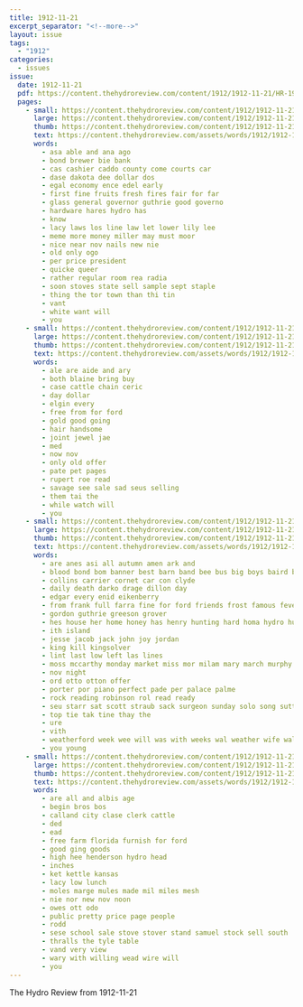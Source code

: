 ```yaml
---
title: 1912-11-21
excerpt_separator: "<!--more-->"
layout: issue
tags:
  - "1912"
categories:
  - issues
issue:
  date: 1912-11-21
  pdf: https://content.thehydroreview.com/content/1912/1912-11-21/HR-1912-11-21.pdf
  pages:
    - small: https://content.thehydroreview.com/content/1912/1912-11-21/small/HR-1912-11-21-01.jpg
      large: https://content.thehydroreview.com/content/1912/1912-11-21/large/HR-1912-11-21-01.jpg
      thumb: https://content.thehydroreview.com/content/1912/1912-11-21/thumbnails/HR-1912-11-21-01.jpg
      text: https://content.thehydroreview.com/assets/words/1912/1912-11-21/HR-1912-11-21-01.txt
      words:
        - asa able and ana ago
        - bond brewer bie bank
        - cas cashier caddo county come courts car
        - dase dakota dee dollar dos
        - egal economy ence edel early
        - first fine fruits fresh fires fair for far
        - glass general governor guthrie good governo
        - hardware hares hydro has
        - know
        - lacy laws los line law let lower lily lee
        - meme more money miller may must moor
        - nice near nov nails new nie
        - old only ogo
        - per price president
        - quicke queer
        - rather regular room rea radia
        - soon stoves state sell sample sept staple
        - thing the tor town than thi tin
        - vant
        - white want will
        - you
    - small: https://content.thehydroreview.com/content/1912/1912-11-21/small/HR-1912-11-21-02.jpg
      large: https://content.thehydroreview.com/content/1912/1912-11-21/large/HR-1912-11-21-02.jpg
      thumb: https://content.thehydroreview.com/content/1912/1912-11-21/thumbnails/HR-1912-11-21-02.jpg
      text: https://content.thehydroreview.com/assets/words/1912/1912-11-21/HR-1912-11-21-02.txt
      words:
        - ale are aide and ary
        - both blaine bring buy
        - case cattle chain ceric
        - day dollar
        - elgin every
        - free from for ford
        - gold good going
        - hair handsome
        - joint jewel jae
        - med
        - now nov
        - only old offer
        - pate pet pages
        - rupert roe read
        - savage see sale sad seus selling
        - them tai the
        - while watch will
        - you
    - small: https://content.thehydroreview.com/content/1912/1912-11-21/small/HR-1912-11-21-03.jpg
      large: https://content.thehydroreview.com/content/1912/1912-11-21/large/HR-1912-11-21-03.jpg
      thumb: https://content.thehydroreview.com/content/1912/1912-11-21/thumbnails/HR-1912-11-21-03.jpg
      text: https://content.thehydroreview.com/assets/words/1912/1912-11-21/HR-1912-11-21-03.txt
      words:
        - are anes asi all autumn amen ark and
        - blood bond bom banner best barn band bee bus big boys baird bradley
        - collins carrier cornet car con clyde
        - daily death darko drage dillon day
        - edgar every enid eikenberry
        - from frank full farra fine for ford friends frost famous fever friday first
        - gordon guthrie greeson grover
        - hes house her home honey has henry hunting hard homa hydro hunter
        - ith island
        - jesse jacob jack john joy jordan
        - king kill kingsolver
        - lint last low left las lines
        - moss mccarthy monday market miss mor milam mary march murphy mail myers miller man
        - nov night
        - ord otto otton offer
        - porter por piano perfect pade per palace palme
        - rock reading robinson rol read ready
        - seu starr sat scott straub sack surgeon sunday solo song sutton sale seed souri smith service spring scher shoot star
        - top tie tak tine thay the
        - ure
        - vith
        - weatherford week wee will was with weeks wal weather wife waltz willis west why
        - you young
    - small: https://content.thehydroreview.com/content/1912/1912-11-21/small/HR-1912-11-21-04.jpg
      large: https://content.thehydroreview.com/content/1912/1912-11-21/large/HR-1912-11-21-04.jpg
      thumb: https://content.thehydroreview.com/content/1912/1912-11-21/thumbnails/HR-1912-11-21-04.jpg
      text: https://content.thehydroreview.com/assets/words/1912/1912-11-21/HR-1912-11-21-04.txt
      words:
        - are all and albis age
        - begin bros bos
        - calland city clase clerk cattle
        - ded
        - ead
        - free farm florida furnish for ford
        - good ging goods
        - high hee henderson hydro head
        - inches
        - ket kettle kansas
        - lacy low lunch
        - moles marge mules made mil miles mesh
        - nie nor new nov noon
        - owes ott odo
        - public pretty price page people
        - rodd
        - sese school sale stove stover stand samuel stock sell south
        - thralls the tyle table
        - vand very view
        - wary with willing wead wire will
        - you
---
```


The Hydro Review from 1912-11-21

<!--more-->

